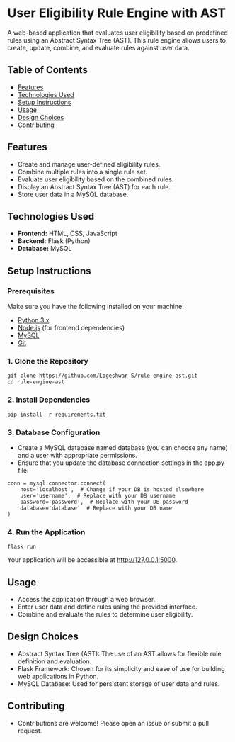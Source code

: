 # User Eligibility Rule Engine with AST

A web-based application that evaluates user eligibility based on predefined rules using an Abstract Syntax Tree (AST). This rule engine allows users to create, update, combine, and evaluate rules against user data.

## Table of Contents

- [Features](#features)
- [Technologies Used](#technologies-used)
- [Setup Instructions](#setup-instructions)
- [Usage](#usage)
- [Design Choices](#design-choices)
- [Contributing](#contributing)

## Features

- Create and manage user-defined eligibility rules.
- Combine multiple rules into a single rule set.
- Evaluate user eligibility based on the combined rules.
- Display an Abstract Syntax Tree (AST) for each rule.
- Store user data in a MySQL database.

## Technologies Used

- **Frontend:** HTML, CSS, JavaScript
- **Backend:** Flask (Python)
- **Database:** MySQL


## Setup Instructions

### Prerequisites

Make sure you have the following installed on your machine:

- [Python 3.x](https://www.python.org/downloads/)
- [Node.js](https://nodejs.org/) (for frontend dependencies)
- [MySQL](https://www.mysql.com/downloads/)
- [Git](https://git-scm.com/downloads)

### 1. Clone the Repository

```
git clone https://github.com/Logeshwar-S/rule-engine-ast.git
cd rule-engine-ast
 ```


### 2. Install Dependencies

```
pip install -r requirements.txt
```

### 3. Database Configuration

- Create a MySQL database named database (you can choose any name) and a user with appropriate permissions.
- Ensure that you update the database connection settings in the app.py file:

```
conn = mysql.connector.connect(
    host='localhost',  # Change if your DB is hosted elsewhere
    user='username',  # Replace with your DB username
    password='password',  # Replace with your DB password
    database='database'  # Replace with your DB name
)
```
### 4. Run the Application

```
flask run
```
Your application will be accessible at http://127.0.0.1:5000.



## Usage

- Access the application through a web browser.
- Enter user data and define rules using the provided interface.
- Combine and evaluate the rules to determine user eligibility.

## Design Choices

- Abstract Syntax Tree (AST): The use of an AST allows for flexible rule definition and evaluation.
- Flask Framework: Chosen for its simplicity and ease of use for building web applications in Python.
- MySQL Database: Used for persistent storage of user data and rules.

## Contributing

- Contributions are welcome! Please open an issue or submit a pull request.
